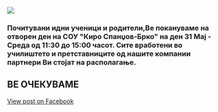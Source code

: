 ![](/News/16.jpg)

### Почитувани идни ученици и родители,Ве покануваме на отворен ден на СОУ "Киро Спанџов-Брко" на ден 31 Мај - Среда од 11:30 до 15:00 часот. Сите вработени во училиштето и претставниците од нашите компании партнери Ви стојат на располагање.

## ВЕ ОЧЕКУВАМЕ

[View post on Facebook](https://www.facebook.com/permalink.php?story_fbid=pfbid0m6CsqVqBDR3H6MNdtWXncU3c73kMY2jbuchGvthW7v1S7iZqgcsHWBxJgaYkhZa7l&id=100009483255162)
